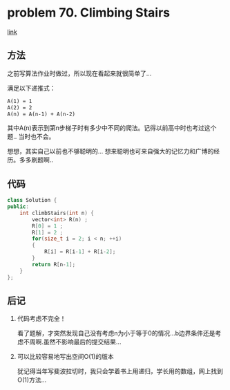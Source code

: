 # problem 70. Climbing Stairs

[link](https://leetcode.com/problems/climbing-stairs/)

## 方法

之前写算法作业时做过，所以现在看起来就很简单了...

满足以下递推式：


```XML
A(1) = 1
A(2) = 2
A(n) = A(n-1) + A(n-2) 
```

其中A(n)表示到第n步梯子时有多少中不同的爬法。记得以前高中时也考过这个题.. 当时也不会。

想想，其实自己以前也不够聪明的... 想来聪明也可来自强大的记忆力和广博的经历。多多刷题啊..

## 代码

```C++
class Solution {
public:
    int climbStairs(int n) {
        vector<int> R(n) ;
        R[0] = 1 ;
        R[1] = 2 ;
        for(size_t i = 2; i < n; ++i)
        {
            R[i] = R[i-1] + R[i-2];
        }
        return R[n-1];
    }
};
```

## 后记

1. 代码考虑不完全！
    
    看了题解，才突然发现自己没有考虑n为小于等于0的情况...b边界条件还是考虑不周啊.虽然不影响最后的提交结果...

2. 可以比较容易地写出空间O(1)的版本

    犹记得当年写斐波拉切时，我只会学着书上用递归，学长用的数组，网上找到O(1)方法...